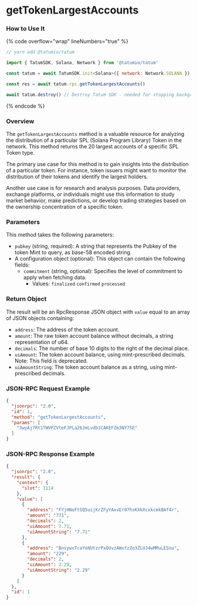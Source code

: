 # getTokenLargestAccounts

### How to Use It

{% code overflow="wrap" lineNumbers="true" %}
```javascript
// yarn add @tatumio/tatum

import { TatumSDK, Solana, Network } from '@tatumio/tatum'

const tatum = await TatumSDK.init<Solana>({ network: Network.SOLANA })

const res = await tatum.rpc.getTokenLargestAccounts()

await tatum.destroy() // Destroy Tatum SDK - needed for stopping background jobs
```
{% endcode %}

### Overview

The `getTokenLargestAccounts` method is a valuable resource for analyzing the distribution of a particular SPL (Solana Program Library) Token in the network. This method returns the 20 largest accounts of a specific SPL Token type.

The primary use case for this method is to gain insights into the distribution of a particular token. For instance, token issuers might want to monitor the distribution of their tokens and identify the largest holders.

Another use case is for research and analysis purposes. Data providers, exchange platforms, or individuals might use this information to study market behavior, make predictions, or develop trading strategies based on the ownership concentration of a specific token.

### Parameters

This method takes the following parameters:

* `pubkey` (string, required): A string that represents the Pubkey of the token Mint to query, as base-58 encoded string.
* A configuration object (optional): This object can contain the following fields:
  * `commitment` (string, optional): Specifies the level of commitment to apply when fetching data.
    * Values: `finalized` `confirmed` `processed`

### Return Object

The result will be an RpcResponse JSON object with `value` equal to an array of JSON objects containing:

* `address`: The address of the token account.
* `amount`: The raw token account balance without decimals, a string representation of u64.
* `decimals`: The number of base 10 digits to the right of the decimal place.
* `uiAmount`: The token account balance, using mint-prescribed decimals. Note: This field is deprecated.
* `uiAmountString`: The token account balance as a string, using mint-prescribed decimals.

### JSON-RPC Request Example

```json
{
  "jsonrpc": "2.0", 
  "id": 1,
  "method": "getTokenLargestAccounts",
  "params": [
    "3wyAj7Rt1TWVPZVteFJPLa26JmLvdb1CAKEFZm3NY75E"
  ]
}
```

### JSON-RPC Response Example

```json
{
  "jsonrpc": "2.0",
  "result": {
    "context": {
      "slot": 1114
    },
    "value": [
      {
        "address": "FYjHNoFtSQ5uijKrZFyYAxvEr87hsKXkXcxkcmkBAf4r",
        "amount": "771",
        "decimals": 2,
        "uiAmount": 7.71,
        "uiAmountString": "7.71"
      },
      {
        "address": "BnsywxTcaYeNUtzrPxQUvzAWxfzZe3ZLUJ4wMMuLESnu",
        "amount": "229",
        "decimals": 2,
        "uiAmount": 2.29,
        "uiAmountString": "2.29"
      }
    ]
  },
  "id": 1
}
```
